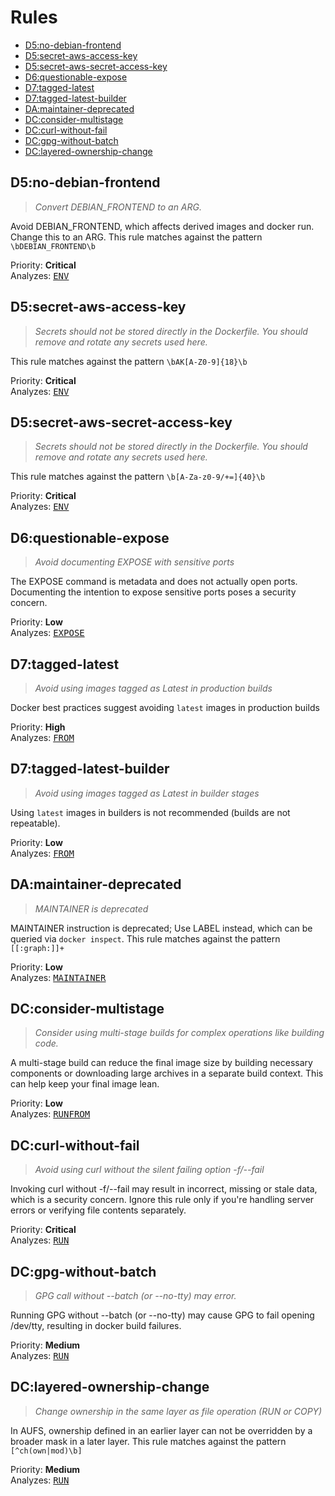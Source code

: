 # Rules
*  [D5:no-debian-frontend](#d5:no-debian-frontend)
*  [D5:secret-aws-access-key](#d5:secret-aws-access-key)
*  [D5:secret-aws-secret-access-key](#d5:secret-aws-secret-access-key)
*  [D6:questionable-expose](#d6:questionable-expose)
*  [D7:tagged-latest](#d7:tagged-latest)
*  [D7:tagged-latest-builder](#d7:tagged-latest-builder)
*  [DA:maintainer-deprecated](#da:maintainer-deprecated)
*  [DC:consider-multistage](#dc:consider-multistage)
*  [DC:curl-without-fail](#dc:curl-without-fail)
*  [DC:gpg-without-batch](#dc:gpg-without-batch)
*  [DC:layered-ownership-change](#dc:layered-ownership-change)


## D5:no-debian-frontend

> _Convert DEBIAN_FRONTEND to an ARG._

Avoid DEBIAN_FRONTEND, which affects derived images and docker run. Change this to an ARG.
This rule matches against the pattern `\bDEBIAN_FRONTEND\b`

Priority: **Critical**  
Analyzes: <kbd><a href="https://docs.docker.com/engine/reference/builder/#env">ENV</a></kbd>

## D5:secret-aws-access-key

> _Secrets should not be stored directly in the Dockerfile. You should remove and rotate any secrets used here._

This rule matches against the pattern `\bAK[A-Z0-9]{18}\b`

Priority: **Critical**  
Analyzes: <kbd><a href="https://docs.docker.com/engine/reference/builder/#env">ENV</a></kbd>

## D5:secret-aws-secret-access-key

> _Secrets should not be stored directly in the Dockerfile. You should remove and rotate any secrets used here._

This rule matches against the pattern `\b[A-Za-z0-9/+=]{40}\b`

Priority: **Critical**  
Analyzes: <kbd><a href="https://docs.docker.com/engine/reference/builder/#env">ENV</a></kbd>

## D6:questionable-expose

> _Avoid documenting EXPOSE with sensitive ports_

The EXPOSE command is metadata and does not actually open ports. Documenting the intention to expose sensitive ports poses a security concern.

Priority: **Low**  
Analyzes: <kbd><a href="https://docs.docker.com/engine/reference/builder/#expose">EXPOSE</a></kbd>

## D7:tagged-latest

> _Avoid using images tagged as Latest in production builds_

Docker best practices suggest avoiding `latest` images in production builds

Priority: **High**  
Analyzes: <kbd><a href="https://docs.docker.com/engine/reference/builder/#from">FROM</a></kbd>

## D7:tagged-latest-builder

> _Avoid using images tagged as Latest in builder stages_

Using `latest` images in builders is not recommended (builds are not repeatable).

Priority: **Low**  
Analyzes: <kbd><a href="https://docs.docker.com/engine/reference/builder/#from">FROM</a></kbd>

## DA:maintainer-deprecated

> _MAINTAINER is deprecated_

MAINTAINER instruction is deprecated; Use LABEL instead, which can be queried via `docker inspect`.
This rule matches against the pattern `[[:graph:]]+`

Priority: **Low**  
Analyzes: <kbd><a href="https://docs.docker.com/engine/reference/builder/#maintainer">MAINTAINER</a></kbd>

## DC:consider-multistage

> _Consider using multi-stage builds for complex operations like building code._

A multi-stage build can reduce the final image size by building necessary components or downloading large archives in a separate build context. This can help keep your final image lean.

Priority: **Low**  
Analyzes: <kbd><a href="https://docs.docker.com/engine/reference/builder/#run">RUN</a></kbd><kbd><a href="https://docs.docker.com/engine/reference/builder/#from">FROM</a></kbd>

## DC:curl-without-fail

> _Avoid using curl without the silent failing option -f/--fail_

Invoking curl without -f/--fail may result in incorrect, missing or stale data, which is a security concern. Ignore this rule only if you&#39;re handling server errors or verifying file contents separately.

Priority: **Critical**  
Analyzes: <kbd><a href="https://docs.docker.com/engine/reference/builder/#run">RUN</a></kbd>

## DC:gpg-without-batch

> _GPG call without --batch (or --no-tty) may error._

Running GPG without --batch (or --no-tty) may cause GPG to fail opening /dev/tty, resulting in docker build failures.

Priority: **Medium**  
Analyzes: <kbd><a href="https://docs.docker.com/engine/reference/builder/#run">RUN</a></kbd>

## DC:layered-ownership-change

> _Change ownership in the same layer as file operation (RUN or COPY)_

In AUFS, ownership defined in an earlier layer can not be overridden by a broader mask in a later layer.
This rule matches against the pattern `[^ch(own|mod)\b]`

Priority: **Medium**  
Analyzes: <kbd><a href="https://docs.docker.com/engine/reference/builder/#run">RUN</a></kbd>

